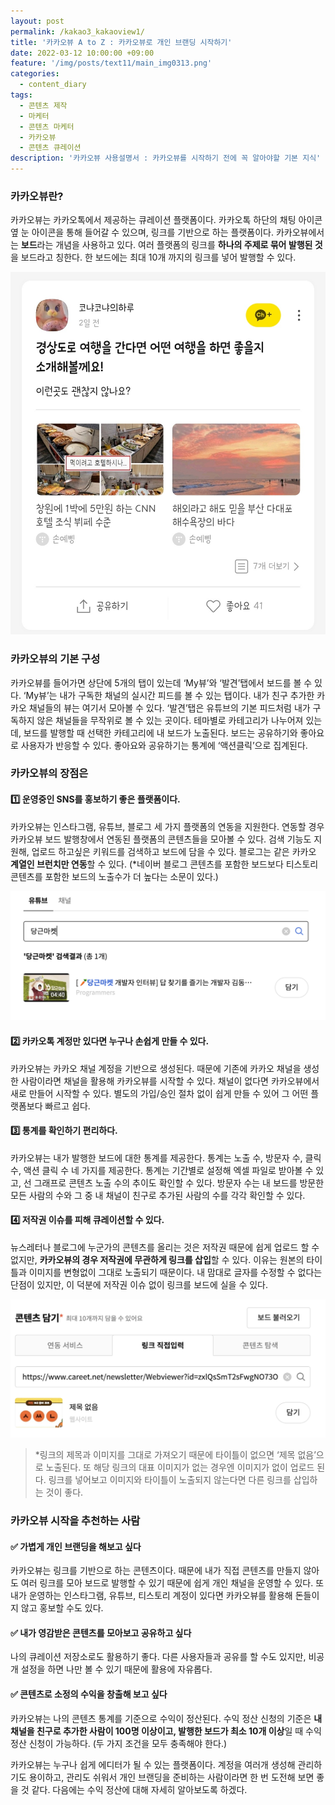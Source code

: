 ```yaml
---
layout: post
permalink: /kakao3_kakaoview1/
title: '카카오뷰 A to Z : 카카오뷰로 개인 브랜딩 시작하기'
date: 2022-03-12 10:00:00 +09:00
feature: '/img/posts/text11/main_img0313.png'
categories:
  - content_diary
tags:
  - 콘텐츠 제작
  - 마케터
  - 콘텐츠 마케터
  - 카카오뷰
  - 콘텐츠 큐레이션
description: '카카오뷰 사용설명서 : 카카오뷰를 시작하기 전에 꼭 알아야할 기본 지식'
---
```

### 카카오뷰란?
카카오뷰는 카카오톡에서 제공하는 큐레이션 플랫폼이다. 카카오톡 하단의 채팅 아이콘 옆 눈 아이콘을 통해 들어갈 수 있으며, 링크를 기반으로 하는 플랫폼이다. 카카오뷰에서는 **보드**라는 개념을 사용하고 있다. 여러 플랫폼의 링크를 **하나의 주제로 묶어 발행된 것**을 보드라고 칭한다. 한 보드에는 최대 10개 까지의 링크를 넣어 발행할 수 있다.

![이미지](/img/posts/text11/0313image1.png)

### 카카오뷰의 기본 구성
카카오뷰를 들어가면 상단에 5개의 탭이 있는데 ‘My뷰’와 ‘발견’탭에서 보드를 볼 수 있다. ‘My뷰’는 내가 구독한 채널의 실시간 피드를 볼 수 있는 탭이다. 내가 친구 추가한 카카오 채널들의 뷰는 여기서 모아볼 수 있다. ‘발견’탭은 유튜브의 기본 피드처럼 내가 구독하지 않은 채널들을 무작위로 볼 수 있는 곳이다. 테마별로 카테고리가 나누어져 있는데, 보드를 발행할 때 선택한 카테고리에 내 보드가 노출된다. 보드는 공유하기와 좋아요로 사용자가 반응할 수 있다. 좋아요와 공유하기는 통계에 ‘액션클릭’으로 집계된다.

### 카카오뷰의 장점은
#### 1️⃣ 운영중인 SNS를 홍보하기 좋은 플랫폼이다.
카카오뷰는 인스타그램, 유튜브, 블로그 세 가지 플랫폼의 연동을 지원한다. 연동할 경우 카카오뷰 보드 발행창에서 연동된 플랫폼의 콘텐츠들을 모아볼 수 있다. 검색 기능도 지원해, 업로드 하고싶은 키워드를 검색하고 보드에 담을 수 있다. 블로그는 같은 카카오 **계열인 브런치만 연동**할 수 있다. (*네이버 블로그 콘텐츠를 포함한 보드보다 티스토리 콘텐츠를 포함한 보드의 노출수가 더 높다는 소문이 있다.)

![이미지](/img/posts/text11/0313image2.png)

#### 2️⃣ 카카오톡 계정만 있다면 누구나 손쉽게 만들 수 있다.
카카오뷰는 카카오 채널 계정을 기반으로 생성된다. 때문에 기존에 카카오 채널을 생성한 사람이라면 채널을 활용해 카카오뷰를 시작할 수 있다. 채널이 없다면 카카오뷰에서 새로 만들어 시작할 수 있다. 별도의 가입/승인 절차 없이 쉽게 만들 수 있어 그 어떤 플랫폼보다 빠르고 쉽다.

#### 3️⃣ 통계를 확인하기 편리하다.
카카오뷰는 내가 발행한 보드에 대한 통계를 제공한다. 통계는 노출 수, 방문자 수, 클릭 수, 액션 클릭 수 네 가지를 제공한다. 통계는 기간별로 설정해 엑셀 파일로 받아볼 수 있고, 선 그래프로 콘텐츠 노출 수의 추이도 확인할 수 있다. 방문자 수는 내 보드를 방문한 모든 사람의 수와 그 중 내 채널이 친구로 추가된 사람의 수를 각각 확인할 수 있다.

#### 4️⃣ 저작권 이슈를 피해 큐레이션할 수 있다.
뉴스레터나 블로그에 누군가의 콘텐츠를 올리는 것은 저작권 때문에 쉽게 업로드 할 수 없지만, **카카오뷰의 경우 저작권에 무관하게 링크를 삽입**할 수 있다. 이유는 원본의 타이틀과 이미지를 변형없이 그대로 노출되기 때문이다. 내 맘대로 글자를 수정할 수 없다는 단점이 있지만, 이 덕분에 저작권 이슈 없이 링크를 보드에 실을 수 있다.

![이미지](/img/posts/text11/0313image3.png)
> *링크의 제목과 이미지를 그대로 가져오기 때문에 타이틀이 없으면 ‘제목 없음’으로 노출된다. 또 해당 링크의 대표 이미지가 없는 경우엔 이미지가 없이 업로드 된다. 링크를 넣어보고 이미지와 타이틀이 노출되지 않는다면 다른 링크를 삽입하는 것이 좋다.



### 카카오뷰 시작을 추천하는 사람
#### ✅ 가볍게 개인 브랜딩을 해보고 싶다
카카오뷰는 링크를 기반으로 하는 콘텐츠이다. 때문에 내가 직접 콘텐츠를 만들지 않아도 여러 링크를 모아 보드로 발행할 수 있기 때문에 쉽게 개인 채널을 운영할 수 있다. 또 내가 운영하는 인스타그램, 유튜브, 티스토리 계정이 있다면 카카오뷰를 활용해 돈들이지 않고 홍보할 수도 있다.

#### ✅ 내가 영감받은 콘텐츠를 모아보고 공유하고 싶다
나의 큐레이션 저장소로도 활용하기 좋다. 다른 사용자들과 공유를 할 수도 있지만, 비공개 설정을 하면 나만 볼 수 있기 때문에 활용에 자유롭다.

#### ✅ 콘텐츠로 소정의 수익을 창출해 보고 싶다
카카오뷰는 나의 콘텐츠 통계를 기준으로 수익이 정산된다. 수익 정산 신청의 기준은 **내 채널을 친구로 추가한 사람이 100명 이상이고, 발행한 보드가 최소 10개 이상**일 때 수익 정산 신청이 가능하다. (두 가지 조건을 모두 충족해야 한다.)

카카오뷰는 누구나 쉽게 에디터가 될 수 있는 플랫폼이다. 계정을 여러개 생성해 관리하기도 용이하고, 관리도 쉬워서 개인 브랜딩을 준비하는 사람이라면 한 번 도전해 보면 좋을 것 같다. 다음에는 수익 정산에 대해 자세히 알아보도록 하겠다.
